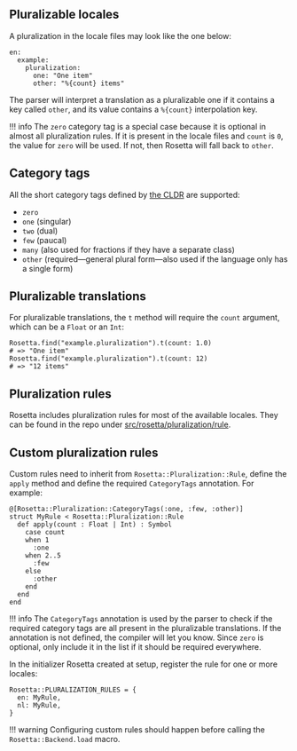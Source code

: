 ## Pluralizable locales
A pluralization in the locale files may look like the one below:

```cr
en:
  example:
    pluralization:
      one: "One item"
      other: "%{count} items"
```

The parser will interpret a translation as a pluralizable one if it contains a
key called `other`, and its value contains a `%{count}` interpolation key.

!!! info
    The `zero` category tag is a special case because it is optional in almost
    all pluralization rules. If it is present in the locale files and `count` is
    `0`, the value for `zero` will be used. If not, then Rosetta will fall back
    to `other`.

## Category tags
All the short category tags defined by [the
CLDR](http://cldr.unicode.org/index/cldr-spec/plural-rules) are supported:

- `zero`
- `one` (singular)
- `two` (dual)
- `few` (paucal)
- `many` (also used for fractions if they have a separate class)
- `other` (required—general plural form—also used if the language only has a
  single form)

## Pluralizable translations
For pluralizable translations, the `t` method will require the `count` argument,
which can be a `Float` or an `Int`:

```cr
Rosetta.find("example.pluralization").t(count: 1.0)
# => "One item"
Rosetta.find("example.pluralization").t(count: 12)
# => "12 items"
```

## Pluralization rules
Rosetta includes pluralization rules for most of the available locales. They can
be found in the repo under
[src/rosetta/pluralization/rule](https://github.com/wout/rosetta/tree/main/src/rosetta/pluralization/rule).

## Custom pluralization rules
Custom rules need to inherit from `Rosetta::Pluralization::Rule`, define the
`apply` method and define the required `CategoryTags` annotation. For example:

```cr
@[Rosetta::Pluralization::CategoryTags(:one, :few, :other)]
struct MyRule < Rosetta::Pluralization::Rule
  def apply(count : Float | Int) : Symbol
    case count
    when 1
      :one
    when 2..5
      :few
    else
      :other
    end
  end
end
```

!!! info
    The `CategoryTags` annotation is used by the parser to check if the required
    category tags are all present in the pluralizable translations. If the
    annotation is not defined, the compiler will let you know. Since `zero` is
    optional, only include it in the list if it should be required everywhere.

In the initializer Rosetta created at setup, register the rule for one or more
locales:

```cr
Rosetta::PLURALIZATION_RULES = {
  en: MyRule,
  nl: MyRule,
}
```

!!! warning
    Configuring custom rules should happen before calling the
    `Rosetta::Backend.load` macro.
